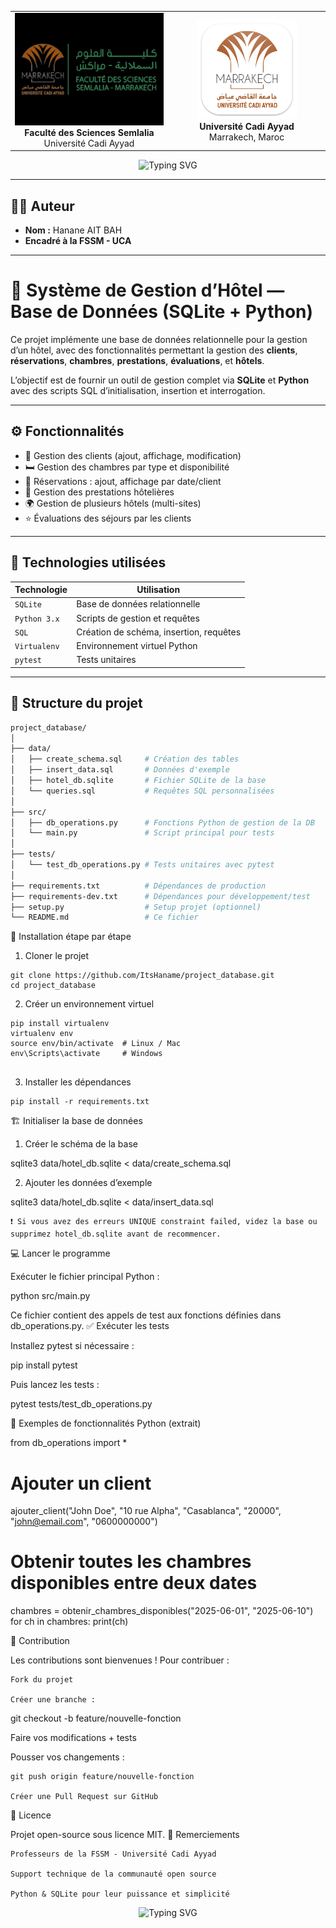 <div align="center">

<table style="width: 100%; border: none;">
  <tr>
    <td align="center" width="50%">
      <img src="https://raw.githubusercontent.com/ItsHaname/Project_CPP_FSSM/main/assets/fssm.png" alt="Logo FSSM" height="180">
      <br/>
      <strong>Faculté des Sciences Semlalia</strong><br/>
      Université Cadi Ayyad
    </td>
    <td align="center" width="50%">
      <img src="https://raw.githubusercontent.com/ItsHaname/Project_CPP_FSSM/main/assets/uni.png" alt="Logo Université" height="160">
      <br/>
      <strong>Université Cadi Ayyad</strong><br/>
      Marrakech, Maroc
    </td>
  </tr>
</table>

<img src="https://readme-typing-svg.herokuapp.com?font=Fira+Code&size=28&pause=1000&color=2AF70C&center=true&vCenter=true&width=800&lines=%F0%9F%9A%80+Projet+de+Base+de+Donn%C3%A9es+:+Gestion+d%E2%80%99H%C3%B4tel" alt="Typing SVG" />
</div>

---

## 🧑‍🎓 Auteur

- **Nom :** Hanane AIT BAH  
- **Encadré à la FSSM - UCA**

---

# 🏨 Système de Gestion d’Hôtel — Base de Données (SQLite + Python)

Ce projet implémente une base de données relationnelle pour la gestion d’un hôtel, avec des fonctionnalités permettant la gestion des **clients**, **réservations**, **chambres**, **prestations**, **évaluations**, et **hôtels**.

L’objectif est de fournir un outil de gestion complet via **SQLite** et **Python** avec des scripts SQL d’initialisation, insertion et interrogation.

---

## ⚙️ Fonctionnalités

- 👤 Gestion des clients (ajout, affichage, modification)
- 🛏️ Gestion des chambres par type et disponibilité
- 📝 Réservations : ajout, affichage par date/client
- 🧼 Gestion des prestations hôtelières
- 🌍 Gestion de plusieurs hôtels (multi-sites)
- ⭐ Évaluations des séjours par les clients

---

## 🧩 Technologies utilisées

| Technologie | Utilisation |
|------------|-------------|
| `SQLite`   | Base de données relationnelle |
| `Python 3.x` | Scripts de gestion et requêtes |
| `SQL` | Création de schéma, insertion, requêtes |
| `Virtualenv` | Environnement virtuel Python |
| `pytest` | Tests unitaires |

---

## 📁 Structure du projet

```bash
project_database/
│
├── data/
│   ├── create_schema.sql     # Création des tables
│   ├── insert_data.sql       # Données d'exemple
│   ├── hotel_db.sqlite       # Fichier SQLite de la base
│   └── queries.sql           # Requêtes SQL personnalisées
│
├── src/
│   ├── db_operations.py      # Fonctions Python de gestion de la DB
│   └── main.py               # Script principal pour tests
│
├── tests/
│   └── test_db_operations.py # Tests unitaires avec pytest
│
├── requirements.txt          # Dépendances de production
├── requirements-dev.txt      # Dépendances pour développement/test
├── setup.py                  # Setup projet (optionnel)
└── README.md                 # Ce fichier
```
 🚀 Installation étape par étape
   1. Cloner le projet     
   ```
git clone https://github.com/ItsHaname/project_database.git
cd project_database
```
  2. Créer un environnement virtuel
````
pip install virtualenv
virtualenv env
source env/bin/activate  # Linux / Mac
env\Scripts\activate     # Windows


````
 3. Installer les dépendances
```
pip install -r requirements.txt
```
🏗️ Initialiser la base de données


1. Créer le schéma de la base

sqlite3 data/hotel_db.sqlite < data/create_schema.sql

2. Ajouter les données d’exemple

sqlite3 data/hotel_db.sqlite < data/insert_data.sql

    ❗ Si vous avez des erreurs UNIQUE constraint failed, videz la base ou supprimez hotel_db.sqlite avant de recommencer.

💻 Lancer le programme

Exécuter le fichier principal Python :

python src/main.py

Ce fichier contient des appels de test aux fonctions définies dans db_operations.py.
✅ Exécuter les tests

Installez pytest si nécessaire :

pip install pytest

Puis lancez les tests :

pytest tests/test_db_operations.py

🧠 Exemples de fonctionnalités Python (extrait)

from db_operations import *

# Ajouter un client
ajouter_client("John Doe", "10 rue Alpha", "Casablanca", "20000", "john@email.com", "0600000000")

# Obtenir toutes les chambres disponibles entre deux dates
chambres = obtenir_chambres_disponibles("2025-06-01", "2025-06-10")
for ch in chambres:
    print(ch)

🤝 Contribution

Les contributions sont bienvenues !
Pour contribuer :

    Fork du projet

    Créer une branche :

git checkout -b feature/nouvelle-fonction

Faire vos modifications + tests

Pousser vos changements :

    git push origin feature/nouvelle-fonction

    Créer une Pull Request sur GitHub

📜 Licence

Projet open-source sous licence MIT.
🧾 Remerciements

    Professeurs de la FSSM - Université Cadi Ayyad

    Support technique de la communauté open source

    Python & SQLite pour leur puissance et simplicité

 <div align="center">
  <img src="https://readme-typing-svg.herokuapp.com?font=Fira+Code&size=22&pause=1000&color=F7C700&center=true&vCenter=true&width=800&lines=Merci+d%E2%80%99avoir+consult%C3%A9+ce+projet+%F0%9F%92%BC;N'oubliez+pas+de+laisser+une+%E2%AD%90+si+vous+l'avez+aim%C3%A9+!;Suivez-moi+pour+d'autres+projets+!+%F0%9F%91%BB" alt="Typing SVG" />
</div>

